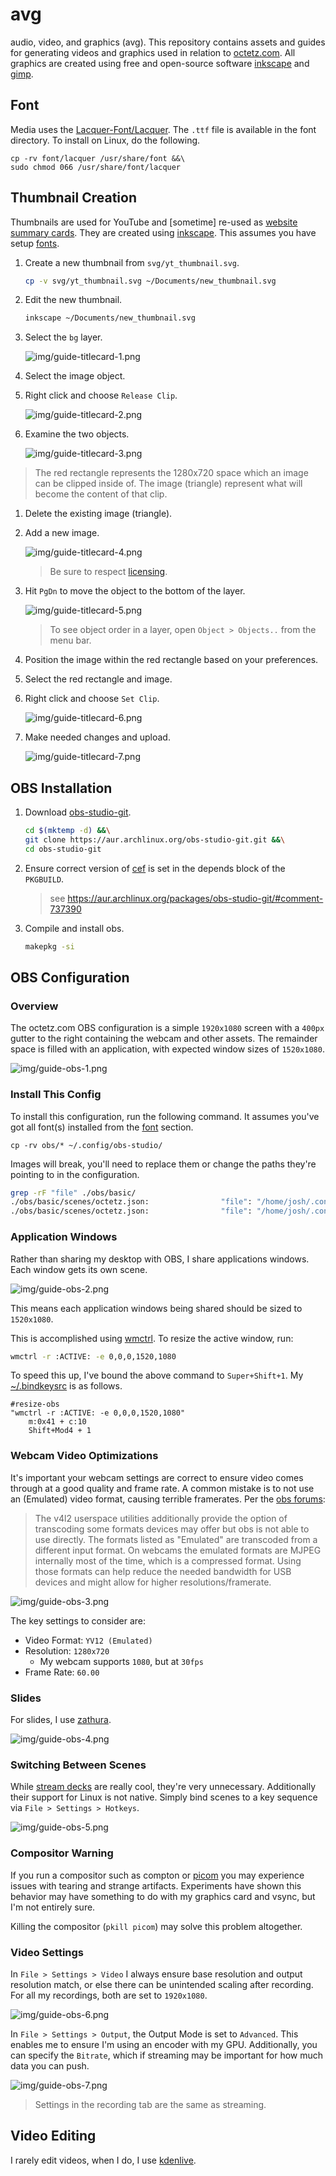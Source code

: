 # avg

audio, video, and graphics (avg). This repository contains assets and guides for
generating videos and graphics used in relation to
[octetz.com](https://octetz.com). All graphics are created using free and
open-source software [inkscape](https://inkscape.org) and
[gimp](https://www.gimp.org). 

## Font

Media uses the [Lacquer-Font/Lacquer](https://github.com/Lacquer-Font/Lacquer).
The `.ttf` file is available in the font directory. To install on Linux, do the
following.

```
cp -rv font/lacquer /usr/share/font &&\
sudo chmod 066 /usr/share/font/lacquer
```

## Thumbnail Creation

Thumbnails are used for YouTube and [sometime] re-used as [website summary
cards](https://developer.twitter.com/en/docs/tweets/optimize-with-cards/overview/summary-card-with-large-image). They are created using [inkscape](https://inkscape.org). This assumes you have setup [fonts](#Font).

1. Create a new thumbnail from `svg/yt_thumbnail.svg`.

    ```bash
    cp -v svg/yt_thumbnail.svg ~/Documents/new_thumbnail.svg
    ```

1. Edit the new thumbnail.

    ```bash
    inkscape ~/Documents/new_thumbnail.svg
    ```

1. Select the `bg` layer.

    ![img/guide-titlecard-1.png](img/guide-titlecard-1.png)

1. Select the image object.

1. Right click and choose `Release Clip`.

    ![img/guide-titlecard-2.png](img/guide-titlecard-2.png)

1. Examine the two objects.

    ![img/guide-titlecard-3.png](img/guide-titlecard-3.png)

> The red rectangle represents the 1280x720 space which an image can be clipped
> inside of. The image (triangle) represent what will become the content of that
> clip.

1. Delete the existing image (triangle). 

1. Add a new image.

    ![img/guide-titlecard-4.png](img/guide-titlecard-4.png)

    > Be sure to respect [licensing](https://budgetstockphoto.com/stock_photo_license_types.html).

1. Hit `PgDn` to move the object to the bottom of the layer.

    ![img/guide-titlecard-5.png](img/guide-titlecard-5.png)

    > To see object order in a layer, open `Object > Objects..` from the menu
    > bar.

1. Position the image within the red rectangle based on your preferences.

1. Select the red rectangle and image.

1. Right click and choose `Set Clip`.

    ![img/guide-titlecard-6.png](img/guide-titlecard-6.png)

1. Make needed changes and upload.

    ![img/guide-titlecard-7.png](img/guide-titlecard-7.png)

## OBS Installation

1. Download [obs-studio-git](https://aur.archlinux.org/packages/obs-studio-git).

    ```bash
    cd $(mktemp -d) &&\
    git clone https://aur.archlinux.org/obs-studio-git.git &&\
    cd obs-studio-git
    ```

1. Ensure correct version of
   [cef](https://en.wikipedia.org/wiki/Chromium_Embedded_Framework) is set in
   the depends block of the `PKGBUILD`.

   > see https://aur.archlinux.org/packages/obs-studio-git/#comment-737390

1. Compile and install obs.

    ```bash
    makepkg -si
    ```

## OBS Configuration

### Overview

The octetz.com OBS configuration is a simple `1920x1080` screen with a `400px`
gutter to the right containing the webcam and other assets. The remainder space
is filled with an application, with expected window sizes of `1520x1080`.

![img/guide-obs-1.png](img/guide-obs-1.png)

### Install This Config

To install this configuration, run the following command. It assumes you've got
all font(s) installed from the [font](#font) section.

```
cp -rv obs/* ~/.config/obs-studio/
```

Images will break, you'll need to replace them or change the paths they're
pointing to in the configuration.

```bash
grep -rF "file" ./obs/basic/
./obs/basic/scenes/octetz.json:                "file": "/home/josh/.config/obs-studio/basic/webcam-bg.jpeg"
./obs/basic/scenes/octetz.json:                "file": "/home/josh/.config/obs-studio/basic/octetz-logo-white.png"
```

### Application Windows

Rather than sharing my desktop with OBS, I share applications windows. Each
window gets its own scene.

![img/guide-obs-2.png](img/guide-obs-2.png)

This means each application windows being shared should be sized to `1520x1080`.

This is accomplished using
[wmctrl](https://www.freedesktop.org/wiki/Software/wmctrl). To resize the active
window, run:

```bash
wmctrl -r :ACTIVE: -e 0,0,0,1520,1080
```

To speed this up, I've bound the above command to `Super+Shift+1`. My
[~/.bindkeysrc](https://wiki.archlinux.org/index.php/Xbindkeys) is as follows.

```
#resize-obs
"wmctrl -r :ACTIVE: -e 0,0,0,1520,1080"
    m:0x41 + c:10
    Shift+Mod4 + 1
```

### Webcam Video Optimizations

It's important your webcam settings are correct to ensure video comes through at
a good quality and frame rate. A common mistake is to not use an (Emulated)
video format, causing terrible framerates. Per the [obs forums](https://obsproject.com/forum/threads/video-capture-device-v4l2-plugin.17358):

> The v4l2 userspace utilities additionally provide the option of transcoding
> some formats devices may offer but obs is not able to use directly. The
> formats listed as "Emulated" are transcoded from a different input format.
On webcams the emulated formats are MJPEG internally most of the time, which is
a compressed format. Using those formats can help reduce the needed bandwidth
for USB devices and might allow for higher resolutions/framerate.

![img/guide-obs-3.png](img/guide-obs-3.png)

The key settings to consider are:

* Video Format: `YV12 (Emulated)`
* Resolution: `1280x720`
  * My webcam supports `1080`, but at `30fps`
* Frame Rate: `60.00`

### Slides

For slides, I use [zathura](https://wiki.archlinux.org/index.php/Zathura).

![img/guide-obs-4.png](img/guide-obs-4.png)

### Switching Between Scenes

While [stream decks](https://www.elgato.com/en/gaming/stream-deck) are really
cool, they're very unnecessary. Additionally their support for Linux is not
native. Simply bind scenes to a key sequence via `File > Settings > Hotkeys`.

![img/guide-obs-5.png](img/guide-obs-5.png)

### Compositor Warning

If you run a compositor such as compton or
[picom](https://wiki.archlinux.org/index.php/Picom) you may experience issues
with tearing and strange artifacts. Experiments have shown this behavior may
have something to do with my graphics card and vsync, but I'm not entirely sure.

Killing the compositor (`pkill picom`) may solve this problem altogether.

### Video Settings

In `File > Settings > Video` I always ensure base resolution and output resolution match,
or else there can be unintended scaling after recording. For all my recordings,
both are set to `1920x1080`.

![img/guide-obs-6.png](img/guide-obs-6.png)

In `File > Settings > Output`, the Output Mode is set to `Advanced`. This
enables me to ensure I'm using an encoder with my GPU. Additionally, you can
specify the `Bitrate`, which if streaming may be important for how much data you
can push.

![img/guide-obs-7.png](img/guide-obs-7.png)

> Settings in the recording tab are the same as streaming.

## Video Editing

I rarely edit videos, when I do, I use [kdenlive](https://kdenlive.org/en/).
